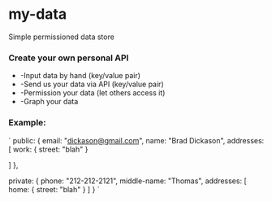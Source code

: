 my-data
=======

Simple permissioned data store


### Create your own personal API

* -Input data by hand (key/value pair) 
* -Send us your data via API (key/value pair)
* -Permission your data (let others access it)
* -Graph your data


### Example:

`
public: {
  email: "dickason@gmail.com",
  name: "Brad Dickason",
  addresses: [
    work: {
      street: "blah"
    }

  ]
},

private: {
  phone: "212-212-2121",
  middle-name: "Thomas",
  addresses: [
    home: {
      street: "blah"
    }
  ]
}
`
